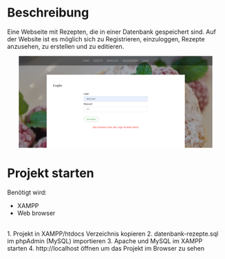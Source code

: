 # Beschreibung
Eine Webseite mit Rezepten, die in einer Datenbank gespeichert sind. Auf der Website ist es möglich sich zu Registrieren, einzuloggen, Rezepte anzusehen, zu erstellen und zu editieren.

<p align="center">
  <img src="https://github.com/tetiana-w/recipes-site/blob/master/project_screenshot_login.png" width="450" title="Login Seite">    
</p>

# Projekt starten
Benötigt wird:
- XAMPP
- Web browser
<br>
1. Projekt in XAMPP/htdocs Verzeichnis kopieren
2. datenbank-rezepte.sql im phpAdmin (MySQL) importieren
3. Apache und MySQL im XAMPP starten
4. http://localhost öffnen um das Projekt im Browser zu sehen
